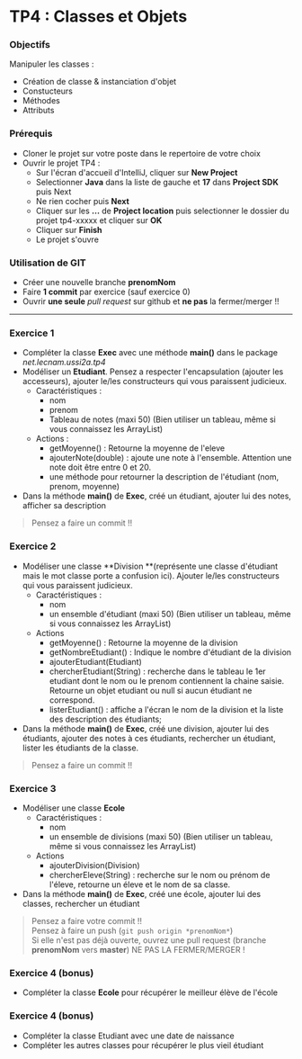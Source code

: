 # TP4 : Classes et Objets

### Objectifs
Manipuler les classes :

- Création de classe & instanciation d'objet
- Constucteurs
- Méthodes
- Attributs

### Prérequis
- Cloner le projet sur votre poste dans le repertoire de votre choix
- Ouvrir le projet TP4 :
	- Sur l'écran d'accueil d'IntelliJ, cliquer sur **New Project**
	- Selectionner **Java** dans la liste de gauche et **17** dans **Project SDK** puis Next
	- Ne rien cocher puis **Next**
	- Cliquer sur les **...** de **Project location** puis selectionner le dossier du projet tp4-xxxxx et cliquer sur **OK**
	- Cliquer sur **Finish**
	- Le projet s'ouvre

### Utilisation de GIT

- Créer une nouvelle branche **prenomNom**
- Faire **1 commit** par exercice (sauf exercice 0)
- Ouvrir **une seule** *pull request* sur github et **ne pas** la fermer/merger !!

----

### Exercice 1

- Compléter la classe **Exec** avec une méthode **main()** dans le package *net.lecnam.ussi2a.tp4*
- Modéliser un **Etudiant**. Pensez a respecter l'encapsulation (ajouter les accesseurs), ajouter le/les constructeurs qui vous paraissent judicieux.
	- Caractéristiques :
		- nom
		- prenom
		- Tableau de notes (maxi 50) (Bien utiliser un tableau, même si vous connaissez les ArrayList)
	- Actions :
		- getMoyenne() : Retourne la moyenne de l'eleve
		- ajouterNote(double) : ajoute une note à l'ensemble. Attention une note doit être entre 0 et 20.
		- une méthode pour retourner la description de l'étudiant (nom, prenom, moyenne) 
- Dans la méthode **main()** de **Exec**, créé un étudiant, ajouter lui des notes, afficher sa description

> Pensez a faire un commit !!

### Exercice 2
- Modéliser une classe **Division **(représente une classe d'étudiant mais le mot classe porte a confusion ici). Ajouter le/les constructeurs qui vous paraissent judicieux.
	- Caractéristiques :
		- nom
		- un ensemble d'étudiant (maxi 50) (Bien utiliser un tableau, même si vous connaissez les ArrayList)
	- Actions
		- getMoyenne() :  Retourne la moyenne de la division
		- getNombreEtudiant() : Indique le nombre d'étudiant de la division
		- ajouterEtudiant(Etudiant)
		- chercherEtudiant(String) : recherche dans le tableau le 1er etudiant dont le nom ou le prenom contiennent la chaine saisie. Retourne un objet etudiant ou null si aucun étudiant ne correspond.
		- listerEtudiant() : affiche a l'écran le nom de la division et la liste des description des étudiants;
- Dans la méthode **main()** de **Exec**, créé une division, ajouter lui des étudiants, ajouter des notes à ces étudiants, rechercher un étudiant, lister les étudiants de la classe.

> Pensez a faire un commit !!


### Exercice 3
- Modéliser une classe **Ecole**
	- Caractéristiques :
		- nom
		- un ensemble de divisions (maxi 50) (Bien utiliser un tableau, même si vous connaissez les ArrayList)
	- Actions
		- ajouterDivision(Division)
		- chercherEleve(String) : recherche sur le nom ou prénom de l'éleve, retourne un éleve et le nom de sa classe.
- Dans la méthode **main()** de **Exec**, créé une école, ajouter lui des classes, rechercher un étudiant

> Pensez a faire votre commit !!  
> Pensez à faire un push (```git push origin *prenomNom*```)  
> Si elle n'est pas déjà ouverte, ouvrez une pull request (branche **prenomNom** vers **master**) NE PAS LA FERMER/MERGER !


### Exercice 4 (bonus)
- Compléter la classe **Ecole** pour récupérer le meilleur élève de l'école

### Exercice 4 (bonus)
- Compléter la classe Etudiant avec une date de naissance
- Compléter les autres classes pour récupérer le plus vieil étudiant

